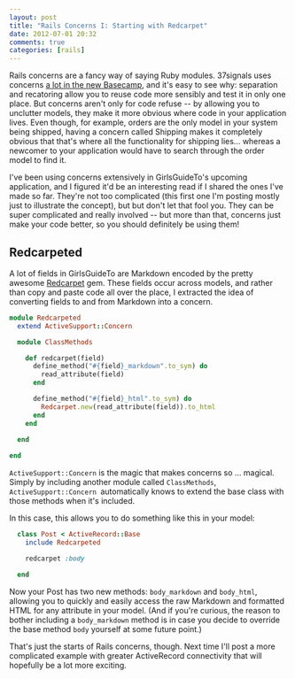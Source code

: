 ```yaml
---
layout: post
title: "Rails Concerns I: Starting with Redcarpet"
date: 2012-07-01 20:32
comments: true
categories: [rails]
---
```

Rails concerns are a fancy way of saying Ruby modules. 37signals uses concerns [a lot in the new Basecamp](http://37signals.com/svn/posts/3167-code-spelunking-in-the-all-new-basecamp), and it's easy to see why: separation and recatoring allow you to reuse code more sensibly and test it in only one place. But concerns aren't only for code refuse -- by allowing you to unclutter models, they make it more obvious where code in your application lives. Even though, for example, orders are the only model in your system being shipped, having a concern called Shipping makes it completely obvious that that's where all the functionality for shipping lies... whereas a newcomer to your application would have to search through the order model to find it.

I've been using concerns extensively in GirlsGuideTo's upcoming application, and I figured it'd be an interesting read if I shared the ones I've made so far. They're not too complicated (this first one I'm posting mostly just to illustrate the concept), but but don't let that fool you. They can be super complicated and really involved -- but more than that, concerns just make your code better, so you should definitely be using them!

<!-- more -->

## Redcarpeted

A lot of fields in GirlsGuideTo are Markdown encoded by the pretty awesome [Redcarpet](https://github.com/tanoku/redcarpet/) gem. These fields occur across models, and rather than copy and paste code all over the place, I extracted the idea of converting fields to and from Markdown into a concern.

```ruby
module Redcarpeted
  extend ActiveSupport::Concern

  module ClassMethods

    def redcarpet(field)
      define_method("#{field}_markdown".to_sym) do
        read_attribute(field)
      end

      define_method("#{field}_html".to_sym) do
        Redcarpet.new(read_attribute(field)).to_html
      end
    end
    
  end

end
```

`ActiveSupport::Concern` is the magic that makes concerns so ... magical. Simply by including another module called `ClassMethods`, `ActiveSupport::Concern `automatically knows to extend the base class with those methods when it's included.

In this case, this allows you to do something like this in your model:

```ruby
  class Post < ActiveRecord::Base
    include Redcarpeted

    redcarpet :body

  end
```

Now your Post has two new methods: `body_markdown` and `body_html`, allowing you to quickly and easily access the raw Markdown and formatted HTML for any attribute in your model. (And if you're curious, the reason to bother including a `body_markdown` method is in case you decide to override the base method `body` yourself at some future point.)

That's just the starts of Rails concerns, though. Next time I'll post a more complicated example with greater ActiveRecord connectivity that will hopefully be a lot more exciting.